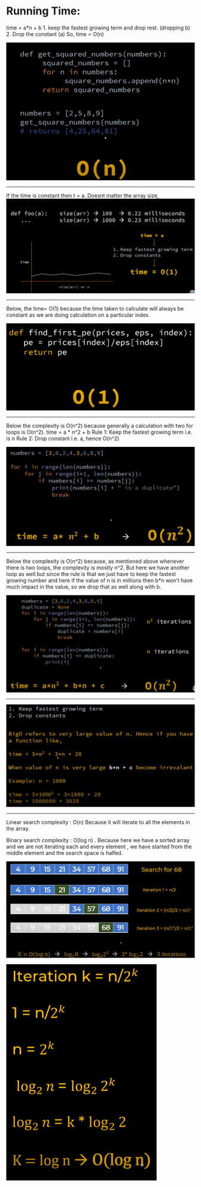 <h1> Running Time: </h1>
time = a*n + b
1. keep the fastest growing term and drop rest. (dropping b)
2. Drop the constant (a)
So, time = O(n)

![img.png](Assests/img.png)

<hr>

 If the time is constant then t = a. Doesnt matter the array size,
![img_1.png](Assests/img_1.png)

<hr>
Below, the time= O(1) because the time taken to calculate will always be constant as we are doing calculation on a particular index.

![img.png](Assests/img2.png)

<hr>
Below the complexity is O(n^2) because generally a calculation with two for loops is O(n^2).
time = a * n^2 + b
Rule 1: Keep the fastest growing term i.e. is n
Rule 2: Drop constant i.e. a, hence O(n^2)

![img.png](Assests/img4.png)

<hr>
Below the complexity is O(n^2) because, as mentioned above whenever there is two loops, the complexity is mostly n^2.
But here we have another loop as well but since the rule is that we just have to keep the fastest growing number and
here if the value of n is in millions then b*n won't have much impact in the value, so we drop that as well along with b.

![img.png](Assests/img5.png)

<hr>

![img.png](img.png)

<hr>

Linear search complexity : O(n)
Because it will iterate to all the elements in the array.
<br>

Binary search complexity : O(log n) . Because here we have a sorted array and we are not iterating each and every element , we have started from the middle element and the search space is halfed.


![img_1.png](img_1.png)

![img_2.png](img_2.png)